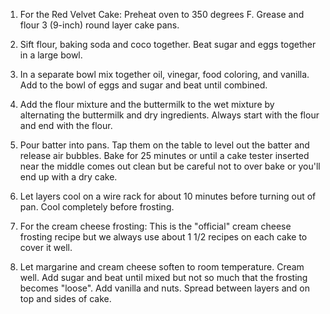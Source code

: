 1. For the Red Velvet Cake: Preheat oven to 350 degrees F. Grease and flour 3 (9-inch) round layer cake pans.

2. Sift flour, baking soda and coco together. Beat sugar and eggs together in a large bowl.

3. In a separate bowl mix together oil, vinegar, food coloring, and vanilla. Add to the bowl of eggs and sugar and beat until combined.

4. Add the flour mixture and the buttermilk to the wet mixture by alternating the buttermilk and dry ingredients. Always start with the flour and end with the flour.

5. Pour batter into pans. Tap them on the table to level out the batter and release air bubbles. Bake for 25 minutes or until a cake tester inserted near the middle comes out clean but be careful not to over bake or you'll end up with a dry cake.

6. Let layers cool on a wire rack for about 10 minutes before turning out of pan. Cool completely before frosting.

7. For the cream cheese frosting: This is the "official" cream cheese frosting recipe but we always use about 1 1/2 recipes on each cake to cover it well.

8. Let margarine and cream cheese soften to room temperature. Cream well. Add sugar and beat until mixed but not so much that the frosting becomes "loose". Add vanilla and nuts. Spread between layers and on top and sides of cake.